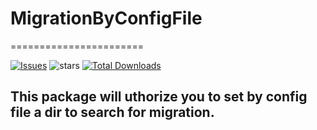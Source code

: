 # MigrationByConfigFile

=======================

[![Issues](https://img.shields.io/github/issues/pcualmac/MigrationByConfigFile.svg?style=flat-square)](https://github.com/pcualmac/MigrationByConfigFile/issues)
![stars](https://img.shields.io/github/stars/pcualmac/MigrationByConfigFile.svg?style=flat-square)
[![Total Downloads](https://img.shields.io/packagist/dt/guzzlehttp/guzzle.svg?style=flat-square)](https://packagist.org/packages/guzzlehttp/guzzle) 



## This package will uthorize you to set by config file a dir to search for migration.
